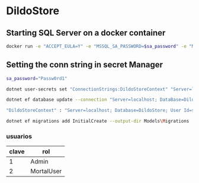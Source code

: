 # DildoStore

## Starting SQL Server on a docker container

```bash
docker run -e "ACCEPT_EULA=Y" -e "MSSQL_SA_PASSWORD=$sa_password" -e "MSSQL_PID=Evaluation" -p 1433:1433 -v sqlvolume:/var/opt/mssql --rm --name mssql --hostname sqlpreview -d mcr.microsoft.com/mssql/server:2022-preview-ubuntu-22.04
```

## Setting the conn string in secret Manager

```bash
sa_password="Passw0rd1"

dotnet user-secrets set "ConnectionStrings:DildoStoreContext" "Server=localhost; DataBase=DildoStore; User Id=sa; Password=$sa_password; TrustServerCertificate=True;"

dotnet ef database update --connection "Server=localhost; DataBase=DildoStore; User Id=sa; Password=$sa_password; TrustServerCertificate=True;"

"DildoStoreContext" : "Server=localhost; Database=DildoStore; User Id=sa; Password=PASSWORD_GOES_HERE; TrustServerCertificate=True"

dotnet ef migrations add InitialCreate --output-dir Models\Migrations
```

### usuarios

| clave | rol        |
| ----- | ---------- |
| 1     | Admin      |
| 2     | MortalUser |
